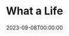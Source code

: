 ---
title: What a Life
date: 2023-09-08T00:00:00
opening_date: 1940-11-05
closing_date: 1940-11-08
layout: productions
program:
Theatre: Theatre Jacksonville
Venue: Little Theatre
cast:
- A Student: Mary Collins
- Another Student: Arthur Milam
- Barbara Pearson:
  - Harriet Foster
  - Muriel Berry
- Billy Randolph: Hall Harris
- George Bigelow: Philip Devlin, Jr.
- Gertie:
  - Joy Milam
  - Megs Foster
- Henry Aldrich: Robert Krell
- Miss Eggleston: Eleonor Edwards
- Miss Johnson:
  - Madeline Desch
  - Mildred Carswell
- Miss Pike:
  - Kitty Barnett
  - Rosemary Garrison
- Miss Shea:
  - Frances Carden
  - Martha Conner
- Miss Wheeler: Bernice Klepper
- Mr. Bradley: R.A. Hollahan
- Mr. Ferguson: Charlie Tutewiler
- Mr. Nelson: Louis Larmoyeux
- Mr. Patterson: Charles Roberts
- Mr. Vechitto: Fred W. Bucky, Jr.
- Mrs. Aldrich:
  - Elizabeth Howland Foster
  - Ethel Wemmers
- Student:
  - Laura Watts
  - Robert Phillips
  - Shirley Newsom
crew:
- Assistant: Kay Godshalk
- Assistant to Director:
  - Elsie Behner
  - Kitty Barnett
- Crew Assistant:
  - Arthur Milam
  - Gregg Wharry
  - Jean Hedren
  - Jean Runyon
  - Jesse Hoagland
- Director: Martha Pace Livesay
- Make-up: Emma Sue Zink
- Miss Wheeler: Elsie Behner
- Props: Elsie Behner
- Technical Director: Mary Courtney
- Wardrobe:
  - Eleanor Mahoney
  - Margaret Chitty
  - Dolly Ann Fisk
orchestra:
---